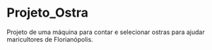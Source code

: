 # Projeto_Ostra
Projeto de uma máquina para contar e selecionar ostras para ajudar maricultores de Florianópolis.
